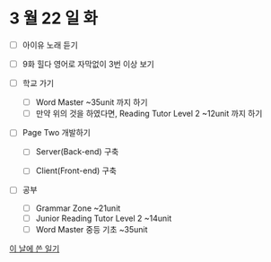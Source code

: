 # 3 월 22 일 화

- [ ] 아이유 노래 듣기

- [ ] 9화 힐다 영어로 자막없이 3번 이상 보기

- [ ] 학교 가기

  - [ ] Word Master ~35unit 까지 하기
  - [ ] 만약 위의 것을 하였다면, Reading Tutor Level 2 ~12unit 까지 하기

- [ ] Page Two 개발하기

  - [ ] Server(Back-end) 구축

  - [ ] Client(Front-end) 구축

- [ ] 공부

  - [ ] Grammar Zone ~21unit
  - [ ] Junior Reading Tutor Level 2 ~14unit
  - [ ] Word Master 중등 기초 ~35unit

[이 날에 쓴 일기](../../../diary/2022/3/22.md)
